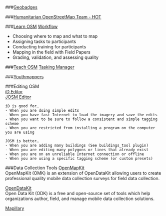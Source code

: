 ###[Geobadges](http://geobadges.org/#!/enterprise)  

###[Humanitarian OpenStreetMap Team - HOT](https://hotosm.org/)  


###[Learn OSM](http://learnosm.org/en/)
[Workflow](http://teachosm.org/en/workflow/workflow1) 
- Choosing where to map and what to map
- Assigning tasks to participants
- Conducting training for participants
- Mapping in the field with Field Papers
- Grading, validation, and assessing quality
 

###[Teach OSM](http://teachosm.org/en/)
[Tasking Manager](http://learnosm.org/en/coordination/tasking-manager/) 

###[Youthmappers](http://www.youthmappers.org/)

###Editing OSM  
[iD Editor](http://learnosm.org/en/beginner/id-editor/)  
[JOSM Editor](https://josm.openstreetmap.de/wiki/Introduction)  

    iD is good for…  
    - When you are doing simple edits
    - When you have fast Internet to load the imagery and save the edits
    - When you want to be sure to follow a consistent and simple tagging scheme
    - When you are restricted from installing a program on the computer you are using  

    JOSM is better…  
    - When you are adding many buildings (See buildings_tool plugin)
    - When you are editing many polygons or lines that already exist
    - When you are on an unreliable Internet connection or offline
    - When you are using a specific tagging scheme (or custom presets)

###Data Collection Tools
[OpenMapKit](http://openmapkit.org/index.html)  
 OpenMapKit (OMK) is an extension of OpenDataKit allowing users to create professional quality mobile data collection surveys for field data collection.  
 
 [OpenDataKit](https://opendatakit.org/)  
 Open Data Kit (ODK) is a free and open-source set of tools which help organizations author, field, and manage mobile data collection solutions.  
 
 [Mapillary](https://www.mapillary.com/map)
 
 

